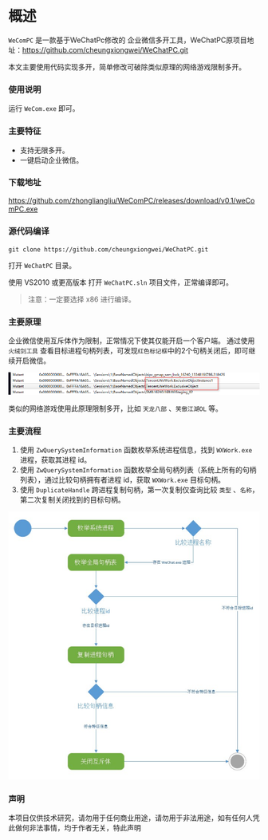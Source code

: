 # 概述
`WeComPC` 是一款基于WeChatPc修改的 企业微信多开工具，WeChatPC原项目地址：https://github.com/cheungxiongwei/WeChatPC.git

本文主要使用代码实现多开，简单修改可破除类似原理的网络游戏限制多开。
### 使用说明
运行 `WeCom.exe` 即可。

### 主要特征
* 支持无限多开。
* 一键启动企业微信。

### 下载地址
https://github.com/zhongliangliu/WeComPC/releases/download/v0.1/weComPC.exe

### 源代码编译
`git clone https://github.com/cheungxiongwei/WeChatPC.git`

打开 `WeChatPC` 目录。

使用 VS2010 或更高版本 打开 `WeChatPC.sln` 项目文件，正常编译即可。

> 注意：一定要选择 x86 进行编译。

### 主要原理
企业微信使用互斥体作为限制，正常情况下使其仅能开启一个客户端。
通过使用 `火绒剑工具` 查看目标进程句柄列表，可发现`红色标记框`中的2个句柄关闭后，即可继续开启微信。

![](./WeComPC-master/images/2023-12-28_000706.png)

类似的网络游戏使用此原理限制多开，比如 `天龙八部` 、`笑傲江湖OL` 等。

### 主要流程
1. 使用 `ZwQuerySystemInformation` 函数枚举系统进程信息，找到 `WXWork.exe` 进程，获取其进程 id。
2. 使用 `ZwQuerySystemInformation` 函数枚举全局句柄列表（系统上所有的句柄列表），通过比较句柄拥有者进程 id，获取 `WXWork.exe` 目标句柄。
3. 使用 `DuplicateHandle` 跨进程复制句柄，第一次复制仅查询比较 `类型` 、`名称`，第二次复制关闭找到的目标句柄。

![](./WeComPC-master/images/Snipaste_2020-04-26_10-45-44.jpg)

### 声明
本项目仅供技术研究，请勿用于任何商业用途，请勿用于非法用途，如有任何人凭此做何非法事情，均于作者无关，特此声明
